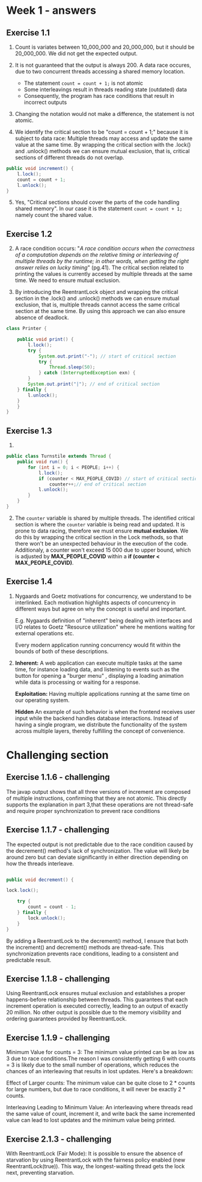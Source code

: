 # Week 1 - answers
## Exercise 1.1

1. Count is variates between 10_000_000 and  20_000_000, but it should be 20_000_000. We did not get the expected output.
   
2. It is not guaranteed that the output is always 200. A data race occures, due to two concurrent threads accessing a shared memory location.
	* The statement ```count = count + 1;``` is not atomic
	* Some interleavings result in threads reading state (outdated) data
	* Consequently, the program has race conditions that result in incorrect outputs
	  
3. Changing the notation would not make a difference, the statement is not atomic.
   
4. We identify the critical section to be "count = count + 1;" because it is subject to data race: Multiple threads may access and update the same value at the same time. By wrapping the critical section with the .lock() and .unlock() methods we can ensure mutual exclusion, that is, critical sections of different threads do not overlap.

```java	
public void increment() {
	l.lock();
	count = count + 1;
	l.unlock(); 
}
```
   
5. Yes, "Critical sections should cover the parts of the code handling shared memory". In our case it is the statement ```count = count + 1;``` namely count the shared value.

## Exercise 1.2

2. A race condition occurs: "*A race condition occurs when the correctness of a computation depends on the relative timing or interleaving of multiple threads by the runtime; in other words, when getting the right answer relies on lucky timing*" (pg.41). The critical section related to printing the values is currently accesed by multiple threads at the same time. We need to ensure mutual exclusion.

3. By introducing the ReentrantLock object and wrapping the critical section in the .lock() and .unlock() methods we can ensure mutual exclusion, that is, multiple threads cannot access the same critical section at the same time. By using this approach we can also ensure absence of deadlock.

```java 
class Printer {

	public void print() {
		l.lock();
		try {
			System.out.print("-"); // start of critical section
			try {
				Thread.sleep(50);
			} catch (InterruptedException exn) {
		}
		System.out.print("|"); // end of critical section
	} finally {
		l.unlock();
	}
	}
}
```

## Exercise 1.3

1. 
```java 
public class Turnstile extends Thread {
	public void run() {
		for (int i = 0; i < PEOPLE; i++) {
			l.lock();
			if (counter < MAX_PEOPLE_COVID) // start of critical section
				counter++;// end of critical section
			l.unlock();
		}
	}
}
```

2. The `counter` variable is shared by multiple threads. The identified critical section is where the `counter` variable is being read and updated. It is prone to data racing, therefore we must ensure **mutual exclusion**. We do this by wrapping the critical section in the Lock methods, so that there won't be an unexpected behaviour in the execution of the code. Additionaly, a counter won't exceed 15 000 due to upper bound, which is adjusted by **MAX_PEOPLE_COVID** within a **if (counter < MAX_PEOPLE_COVID)**.

## Exercise 1.4

1. Nygaards and Goetz motivations for concurrency, we understand to be interlinked. Each motivation highlights aspects of concurrency in different ways but agree on why the concept is useful and important. 

	E.g. Nygaards definition of "inherent" being dealing with interfaces and I/O relates to Goetz "Resource utilization" where he mentions waiting for external operations etc. 

	Every modern application running concurrency would fit within the bounds of both of these descriptions. 
	
2. **Inherent:** A web application can execute multiple tasks at the same time, for instance loading data, and listening to events such as the button for opening a "burger menu" , displaying a loading animation while data is processing or waiting for a response.

	**Exploitation:** Having multiple applications running at the same time on our operating system.

	**Hidden** An example of such behavior is when the frontend receives user input while the backend handles database interactions. Instead of having a single program, we distribute the functionality of the system across multiple layers, thereby fulfilling the concept of convenience.


# Challenging section

## Exercise 1.1.6 - challenging

The javap output shows that all three versions of increment are composed of multiple instructions, confirming that they are not atomic. This directly supports the explanation in part 3,that these operations are not thread-safe and require proper synchronization to prevent race conditions
## Exercise 1.1.7 - challenging

The expected output is not predictable due to the race condition caused by the decrement() method's lack of synchronization. The value will likely be around zero but can deviate significantly in either direction depending on how the threads interleave.

```java

public void decrement() {

lock.lock();

	try {
		count = count - 1;
	} finally {
		lock.unlock();
	}
}

```

By adding a ReentrantLock to the decrement() method, I ensure that both the increment() and decrement() methods are thread-safe. This synchronization prevents race conditions, leading to a consistent and predictable result.

## Exercise 1.1.8 - challenging

Using ReentrantLock ensures mutual exclusion and establishes a proper happens-before relationship between threads. This guarantees that each increment operation is executed correctly, leading to an output of exactly 20 million. No other output is possible due to the memory visibility and ordering guarantees provided by ReentrantLock.

## Exercise 1.1.9 - challenging

Minimum Value for counts = 3: The minimum value printed can be as low as 3 due to race conditions.The reason I was consistently getting 6 with counts = 3 is likely due to the small number of operations, which reduces the chances of an interleaving that results in lost updates. Here's a breakdown: 

Effect of Larger counts: The minimum value can be quite close to 2 * counts for large numbers, but due to race conditions, it will never be exactly 2 * counts.

Interleaving Leading to Minimum Value: An interleaving where threads read the same value of count, increment it, and write back the same incremented value can lead to lost updates and the minimum value being printed.
## Exercise 2.1.3 - challenging

With ReentrantLock (Fair Mode): It is possible to ensure the absence of starvation by using ReentrantLock with the fairness policy enabled (new ReentrantLock(true)). This way, the longest-waiting thread gets the lock next, preventing starvation.